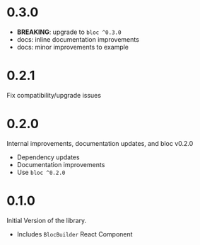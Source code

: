 # 0.3.0

- **BREAKING**: upgrade to `bloc ^0.3.0`
- docs: inline documentation improvements
- docs: minor improvements to example

# 0.2.1

Fix compatibility/upgrade issues

# 0.2.0

Internal improvements, documentation updates, and bloc v0.2.0

- Dependency updates
- Documentation improvements
- Use `bloc ^0.2.0`

# 0.1.0

Initial Version of the library.

- Includes `BlocBuilder` React Component
